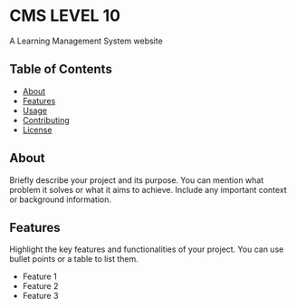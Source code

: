 # CMS LEVEL 10

A Learning Management System website

## Table of Contents

- [About](#about)
- [Features](#features)
- [Usage](#usage)
- [Contributing](#contributing)
- [License](#license)

## About

Briefly describe your project and its purpose. You can mention what problem it solves or what it aims to achieve. Include any important context or background information.

## Features

Highlight the key features and functionalities of your project. You can use bullet points or a table to list them.

- Feature 1
- Feature 2
- Feature 3


